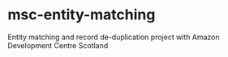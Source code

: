 # msc-entity-matching
Entity matching and record de-duplication project with Amazon Development Centre Scotland
